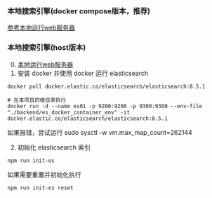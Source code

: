 ### 本地搜索引擎(docker compose版本，推荐)

[参考本地运行web服务器](./local.md)

### 本地搜索引擎(host版本)
0. [本地运行web服务器](./local.md)
1. 安装 docker 并使用 docker 运行 elasticsearch

```
docker pull docker.elastic.co/elasticsearch/elasticsearch:8.5.1

# 在本项目的根目录执行
docker run -d --name es01 -p 9200:9200 -p 9300:9300 --env-file "./backend/es_docker_container_env" -it docker.elastic.co/elasticsearch/elasticsearch:8.5.1
```

如果报错，尝试运行 sudo sysctl -w vm.max_map_count=262144

2. 初始化 elasticsearch 索引

```
npm run init-es
```
如果需要重置并初始化执行
```
npm run init-es reset
```

